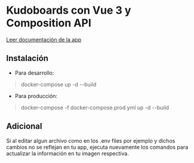 # Kudoboards con Vue 3 y Composition API

[Leer documentación de la app](./vue/vuedockerize/README-es.md)

## Instalación
- Para desarrollo:
> docker-compose up -d --build

- Para producción:
> docker-compose -f docker-compose.prod.yml up -d --build

## Adicional

Si al editar algun archivo como en los .env files por ejemplo y dichos cambios no se reflejan en tu app, ejecuta nuevamente los comandos para actualizar la información en tu imagen respectiva.
